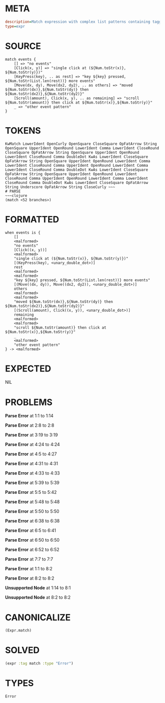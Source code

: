 # META
~~~ini
description=Match expression with complex list patterns containing tagged values
type=expr
~~~
# SOURCE
~~~roc
match events {
    [] => "no events"
    [Click(x, y)] => "single click at (${Num.toStr(x)}, ${Num.toStr(y)})"
    [KeyPress(key), .. as rest] => "key ${key} pressed, ${Num.toStr(List.len(rest))} more events"
    [Move(dx, dy), Move(dx2, dy2), .. as others] => "moved ${Num.toStr(dx)},${Num.toStr(dy)} then ${Num.toStr(dx2)},${Num.toStr(dy2)}"
    [Scroll(amount), Click(x, y), .. as remaining] => "scroll ${Num.toStr(amount)} then click at ${Num.toStr(x)},${Num.toStr(y)}"
    _ => "other event pattern"
}
~~~
# TOKENS
~~~text
KwMatch LowerIdent OpenCurly OpenSquare CloseSquare OpFatArrow String OpenSquare UpperIdent OpenRound LowerIdent Comma LowerIdent CloseRound CloseSquare OpFatArrow String OpenSquare UpperIdent OpenRound LowerIdent CloseRound Comma DoubleDot KwAs LowerIdent CloseSquare OpFatArrow String OpenSquare UpperIdent OpenRound LowerIdent Comma LowerIdent CloseRound Comma UpperIdent OpenRound LowerIdent Comma LowerIdent CloseRound Comma DoubleDot KwAs LowerIdent CloseSquare OpFatArrow String OpenSquare UpperIdent OpenRound LowerIdent CloseRound Comma UpperIdent OpenRound LowerIdent Comma LowerIdent CloseRound Comma DoubleDot KwAs LowerIdent CloseSquare OpFatArrow String Underscore OpFatArrow String CloseCurly ~~~
# PARSE
~~~clojure
(match <52 branches>)
~~~
# FORMATTED
~~~roc
when events is {
	[]
	<malformed>
	"no events"
	[Click((x, y))]
	<malformed>
	"single click at (${Num.toStr(x)}, ${Num.toStr(y)})"
	[(KeyPress(key), <unary_double_dot>)]
	rest
	<malformed>
	<malformed>
	"key ${key} pressed, ${Num.toStr(List.len(rest))} more events"
	[(Move((dx, dy)), Move((dx2, dy2)), <unary_double_dot>)]
	others
	<malformed>
	<malformed>
	"moved ${Num.toStr(dx)},${Num.toStr(dy)} then ${Num.toStr(dx2)},${Num.toStr(dy2)}"
	[(Scroll(amount), Click((x, y)), <unary_double_dot>)]
	remaining
	<malformed>
	<malformed>
	"scroll ${Num.toStr(amount)} then click at ${Num.toStr(x)},${Num.toStr(y)}"
	_
	<malformed>
	"other event pattern"
} -> <malformed>
~~~
# EXPECTED
NIL
# PROBLEMS
**Parse Error**
at 1:1 to 1:14

**Parse Error**
at 2:8 to 2:8

**Parse Error**
at 3:19 to 3:19

**Parse Error**
at 4:24 to 4:24

**Parse Error**
at 4:5 to 4:27

**Parse Error**
at 4:31 to 4:31

**Parse Error**
at 4:33 to 4:33

**Parse Error**
at 5:39 to 5:39

**Parse Error**
at 5:5 to 5:42

**Parse Error**
at 5:48 to 5:48

**Parse Error**
at 5:50 to 5:50

**Parse Error**
at 6:38 to 6:38

**Parse Error**
at 6:5 to 6:41

**Parse Error**
at 6:50 to 6:50

**Parse Error**
at 6:52 to 6:52

**Parse Error**
at 7:7 to 7:7

**Parse Error**
at 1:1 to 8:2

**Parse Error**
at 8:2 to 8:2

**Unsupported Node**
at 1:14 to 8:1

**Unsupported Node**
at 8:2 to 8:2

# CANONICALIZE
~~~clojure
(Expr.match)
~~~
# SOLVED
~~~clojure
(expr :tag match :type "Error")
~~~
# TYPES
~~~roc
Error
~~~
